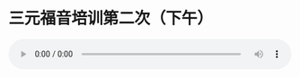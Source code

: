 # 三元福音培训第二次（下午）

<audio style="width: 100%;" preload="false" controls controlslist="nodownload"><source src="//cdn.wechat.edu.pl/audio/mp3/old/12203.mp3" type="audio/mpeg">Your browser does not support the audio element.</audio>


